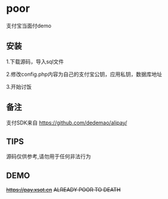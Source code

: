 # poor

支付宝当面付demo

## 安装

1.下载源码，导入sql文件

2.修改config.php内容为自己的支付宝公钥，应用私钥，数据库地址

3.开始讨饭

## 备注

支付SDK来自 https://github.com/dedemao/alipay/

## TIPS

源码仅供参考,请勿用于任何非法行为

## DEMO

~~https://pay.xsot.cn~~ ~~ALREADY POOR TO DEATH~~
